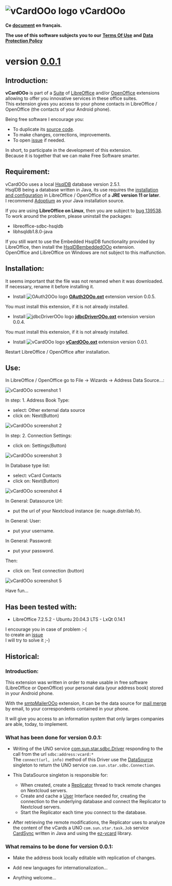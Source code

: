 # ![vCardOOo logo](img/vCardOOo.png) vCardOOo

**Ce [document](https://prrvchr.github.io/vCardOOo/README_fr) en français.**

**The use of this software subjects you to our** [**Terms Of Use**](https://prrvchr.github.io/vCardOOo/source/vCardOOo/registration/TermsOfUse_en) **and** [**Data Protection Policy**](https://prrvchr.github.io/vCardOOo/source/vCardOOo/registration/PrivacyPolicy_en)

# version [0.0.1](https://prrvchr.github.io/vCardOOo#historical)

## Introduction:

**vCardOOo** is part of a [Suite](https://prrvchr.github.io/) of [LibreOffice](https://www.libreoffice.org/download/download/) and/or [OpenOffice](https://www.openoffice.org/download/index.html) extensions allowing to offer you innovative services in these office suites.  
This extension gives you access to your phone contacts in LibreOffice / OpenOffice (the contacts of your Android phone).

Being free software I encourage you:
- To duplicate its [source code](https://github.com/prrvchr/vCardOOo).
- To make changes, corrections, improvements.
- To open [issue](https://github.com/prrvchr/vCardOOo/issues/new) if needed.

In short, to participate in the development of this extension.  
Because it is together that we can make Free Software smarter.

## Requirement:

vCardOOo uses a local [HsqlDB](http://hsqldb.org/) database version 2.5.1.  
HsqlDB being a database written in Java, its use requires the [installation and configuration](https://wiki.documentfoundation.org/Documentation/HowTo/Install_the_correct_JRE_-_LibreOffice_on_Windows_10) in LibreOffice / OpenOffice of a **JRE version 11 or later**.  
I recommend [Adoptium](https://adoptium.net/releases.html?variant=openjdk11) as your Java installation source.

If you are using **LibreOffice on Linux**, then you are subject to [bug 139538](https://bugs.documentfoundation.org/show_bug.cgi?id=139538).  
To work around the problem, please uninstall the packages:
- libreoffice-sdbc-hsqldb
- libhsqldb1.8.0-java

If you still want to use the Embedded HsqlDB functionality provided by LibreOffice, then install the [HsqlDBembeddedOOo](https://prrvchr.github.io/HsqlDBembeddedOOo/) extension.  
OpenOffice and LibreOffice on Windows are not subject to this malfunction.

## Installation:

It seems important that the file was not renamed when it was downloaded.
If necessary, rename it before installing it.

- Install ![OAuth2OOo logo](https://prrvchr.github.io/OAuth2OOo/img/OAuth2OOo.png) **[OAuth2OOo.oxt](https://github.com/prrvchr/OAuth2OOo/raw/master/OAuth2OOo.oxt)** extension version 0.0.5.

You must install this extension, if it is not already installed.

- Install ![jdbcDriverOOo logo](https://prrvchr.github.io/jdbcDriverOOo/img/jdbcDriverOOo.png) **[jdbcDriverOOo.oxt](https://github.com/prrvchr/jdbcDriverOOo/raw/master/source/jdbcDriverOOo/dist/jdbcDriverOOo.oxt)** extension version 0.0.4.

You must install this extension, if it is not already installed.

- Install ![vCardOOo logo](img/vCardOOo.png) **[vCardOOo.oxt](https://github.com/prrvchr/vCardOOo/raw/main/source/vCardOOo/dist/vCardOOo.oxt)** extension version 0.0.1.

Restart LibreOffice / OpenOffice after installation.

## Use:

In LibreOffice / OpenOffice go to File -> Wizards -> Address Data Source...:

![vCardOOo screenshot 1](img/vCardOOo-1.png)

In step: 1. Address Book Type:
- select: Other external data source
- click on: Next(Button)

![vCardOOo screenshot 2](img/vCardOOo-2.png)

In step: 2. Connection Settings:
- click on: Settings(Button)

![vCardOOo screenshot 3](img/vCardOOo-3.png)

In Database type list:
- select: vCard Contacts
- click on: Next(Button)

![vCardOOo screenshot 4](img/vCardOOo-4.png)

In General: Datasource Url:
- put the url of your Nextcloud instance (ie: nuage.distrilab.fr).

In General: User:
- put your username.

In General: Password:
- put your password.

Then:
- click on: Test connection (button)

![vCardOOo screenshot 5](img/vCardOOo-5.png)

Have fun...

## Has been tested with:

* LibreOffice 7.2.5.2 - Ubuntu 20.04.3 LTS - LxQt 0.14.1

I encourage you in case of problem :-(  
to create an [issue](https://github.com/prrvchr/vCardOOo/issues/new)  
I will try to solve it ;-)

## Historical:

### Introduction:

This extension was written in order to make usable in free software (LibreOffice or OpenOffice) your personal data (your address book) stored in your Android phone.

With the [smtpMailerOOo](https://prrvchr.github.io/smtpMailerOOo) extension, it can be the data source for [mail merge](https://en.wikipedia.org/wiki/Mail_merge) by email, to your correspondents contained in your phone.

It will give you access to an information system that only larges companies are able, today, to implement.

### What has been done for version 0.0.1:

- Writing of the UNO service [com.sun.star.sdbc.Driver](https://github.com/prrvchr/vCardOOo/blob/main/source/vCardOOo/Driver.py) responding to the call from the url `sdbc:address:vcard:*`  
  The `connect(url, info)` method of this Driver use the [DataSource](https://github.com/prrvchr/vCardOOo/blob/main/source/vCardOOo/pythonpath/vcard/datasource.py) singleton to return the UNO service `com.sun.star.sdbc.Connection`.

- This DataSource singleton is responsible for:

  - When created, create a [Replicator](https://github.com/prrvchr/vCardOOo/blob/main/source/vCardOOo/pythonpath/vcard/replicator.py) thread to track remote changes on Nextcloud servers.
  - Create and cache a [User](https://github.com/prrvchr/vCardOOo/blob/main/source/vCardOOo/pythonpath/vcard/user.py) Interface needed for, creating the connection to the underlying database and connect the Replicator to Nextcloud servers.
  - Start the Replicator each time you connect to the database.

-  After retrieving the remote modifications, the Replicator uses to analyze the content of the vCards a UNO `com.sun.star.task.Job` service [CardSync](https://github.com/prrvchr/vCardOOo/blob/main/source/vCardOOo/source/io/github/prrvchr/carddav/CardSync.java) written in Java and using the [ez-vcard](https://github.com/mangstadt/ez-vcard) library.

### What remains to be done for version 0.0.1:

- Make the address book locally editable with replication of changes.

- Add new languages for internationalization...

- Anything welcome...
